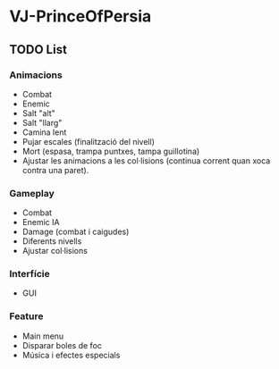 # VJ-PrinceOfPersia

## TODO List

### Animacions
- Combat
- Enemic
- Salt "alt"
- Salt "llarg"
- Camina lent
- Pujar escales (finalització del nivell)
- Mort (espasa, trampa puntxes, tampa guillotina)
- Ajustar les animacions a les col·lisions (continua corrent quan xoca contra una paret).

### Gameplay
- Combat
- Enemic IA
- Damage (combat i caigudes)
- Diferents nivells
- Ajustar col·lisions

### Interfície
- GUI

### Feature
- Main menu
- Disparar boles de foc
- Música i efectes especials
